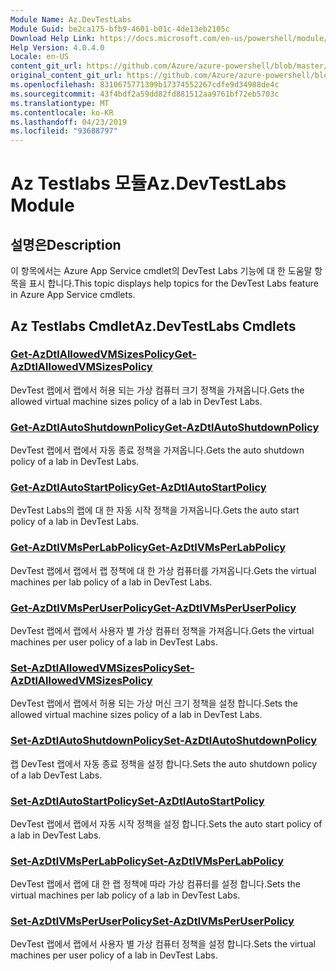 ```yaml
---
Module Name: Az.DevTestLabs
Module Guid: be2ca175-bfb9-4601-b01c-4de13eb2105c
Download Help Link: https://docs.microsoft.com/en-us/powershell/module/az.devtestlabs
Help Version: 4.0.4.0
Locale: en-US
content_git_url: https://github.com/Azure/azure-powershell/blob/master/src/DevTestLabs/DevTestLabs/help/Az.DevTestLabs.md
original_content_git_url: https://github.com/Azure/azure-powershell/blob/master/src/DevTestLabs/DevTestLabs/help/Az.DevTestLabs.md
ms.openlocfilehash: 8310675771399b17374552267cdfe9d34988de4c
ms.sourcegitcommit: 43f4bdf2a59dd82fd881512aa9761bf72eb5703c
ms.translationtype: MT
ms.contentlocale: ko-KR
ms.lasthandoff: 04/23/2019
ms.locfileid: "93688797"
---
```

# <span data-ttu-id="ab0e0-101">Az Testlabs 모듈</span><span class="sxs-lookup"><span data-stu-id="ab0e0-101">Az.DevTestLabs Module</span></span>
## <span data-ttu-id="ab0e0-102">설명은</span><span class="sxs-lookup"><span data-stu-id="ab0e0-102">Description</span></span>
<span data-ttu-id="ab0e0-103">이 항목에서는 Azure App Service cmdlet의 DevTest Labs 기능에 대 한 도움말 항목을 표시 합니다.</span><span class="sxs-lookup"><span data-stu-id="ab0e0-103">This topic displays help topics for the DevTest Labs feature in Azure App Service cmdlets.</span></span>

## <span data-ttu-id="ab0e0-104">Az Testlabs Cmdlet</span><span class="sxs-lookup"><span data-stu-id="ab0e0-104">Az.DevTestLabs Cmdlets</span></span>
### [<span data-ttu-id="ab0e0-105">Get-AzDtlAllowedVMSizesPolicy</span><span class="sxs-lookup"><span data-stu-id="ab0e0-105">Get-AzDtlAllowedVMSizesPolicy</span></span>](Get-AzDtlAllowedVMSizesPolicy.md)
<span data-ttu-id="ab0e0-106">DevTest 랩에서 랩에서 허용 되는 가상 컴퓨터 크기 정책을 가져옵니다.</span><span class="sxs-lookup"><span data-stu-id="ab0e0-106">Gets the allowed virtual machine sizes policy of a lab in DevTest Labs.</span></span>

### [<span data-ttu-id="ab0e0-107">Get-AzDtlAutoShutdownPolicy</span><span class="sxs-lookup"><span data-stu-id="ab0e0-107">Get-AzDtlAutoShutdownPolicy</span></span>](Get-AzDtlAutoShutdownPolicy.md)
<span data-ttu-id="ab0e0-108">DevTest 랩에서 랩에서 자동 종료 정책을 가져옵니다.</span><span class="sxs-lookup"><span data-stu-id="ab0e0-108">Gets the auto shutdown policy of a lab in DevTest Labs.</span></span>

### [<span data-ttu-id="ab0e0-109">Get-AzDtlAutoStartPolicy</span><span class="sxs-lookup"><span data-stu-id="ab0e0-109">Get-AzDtlAutoStartPolicy</span></span>](Get-AzDtlAutoStartPolicy.md)
<span data-ttu-id="ab0e0-110">DevTest Labs의 랩에 대 한 자동 시작 정책을 가져옵니다.</span><span class="sxs-lookup"><span data-stu-id="ab0e0-110">Gets the auto start policy of a lab in DevTest Labs.</span></span>

### [<span data-ttu-id="ab0e0-111">Get-AzDtlVMsPerLabPolicy</span><span class="sxs-lookup"><span data-stu-id="ab0e0-111">Get-AzDtlVMsPerLabPolicy</span></span>](Get-AzDtlVMsPerLabPolicy.md)
<span data-ttu-id="ab0e0-112">DevTest 랩에서 랩에서 랩 정책에 대 한 가상 컴퓨터를 가져옵니다.</span><span class="sxs-lookup"><span data-stu-id="ab0e0-112">Gets the virtual machines per lab policy of a lab in DevTest Labs.</span></span>

### [<span data-ttu-id="ab0e0-113">Get-AzDtlVMsPerUserPolicy</span><span class="sxs-lookup"><span data-stu-id="ab0e0-113">Get-AzDtlVMsPerUserPolicy</span></span>](Get-AzDtlVMsPerUserPolicy.md)
<span data-ttu-id="ab0e0-114">DevTest 랩에서 랩에서 사용자 별 가상 컴퓨터 정책을 가져옵니다.</span><span class="sxs-lookup"><span data-stu-id="ab0e0-114">Gets the virtual machines per user policy of a lab in DevTest Labs.</span></span>

### [<span data-ttu-id="ab0e0-115">Set-AzDtlAllowedVMSizesPolicy</span><span class="sxs-lookup"><span data-stu-id="ab0e0-115">Set-AzDtlAllowedVMSizesPolicy</span></span>](Set-AzDtlAllowedVMSizesPolicy.md)
<span data-ttu-id="ab0e0-116">DevTest 랩에서 랩에서 허용 되는 가상 머신 크기 정책을 설정 합니다.</span><span class="sxs-lookup"><span data-stu-id="ab0e0-116">Sets the allowed virtual machine sizes policy of a lab in DevTest Labs.</span></span>

### [<span data-ttu-id="ab0e0-117">Set-AzDtlAutoShutdownPolicy</span><span class="sxs-lookup"><span data-stu-id="ab0e0-117">Set-AzDtlAutoShutdownPolicy</span></span>](Set-AzDtlAutoShutdownPolicy.md)
<span data-ttu-id="ab0e0-118">랩 DevTest 랩에서 자동 종료 정책을 설정 합니다.</span><span class="sxs-lookup"><span data-stu-id="ab0e0-118">Sets the auto shutdown policy of a lab DevTest Labs.</span></span>

### [<span data-ttu-id="ab0e0-119">Set-AzDtlAutoStartPolicy</span><span class="sxs-lookup"><span data-stu-id="ab0e0-119">Set-AzDtlAutoStartPolicy</span></span>](Set-AzDtlAutoStartPolicy.md)
<span data-ttu-id="ab0e0-120">DevTest 랩에서 랩에서 자동 시작 정책을 설정 합니다.</span><span class="sxs-lookup"><span data-stu-id="ab0e0-120">Sets the auto start policy of a lab in DevTest Labs.</span></span>

### [<span data-ttu-id="ab0e0-121">Set-AzDtlVMsPerLabPolicy</span><span class="sxs-lookup"><span data-stu-id="ab0e0-121">Set-AzDtlVMsPerLabPolicy</span></span>](Set-AzDtlVMsPerLabPolicy.md)
<span data-ttu-id="ab0e0-122">DevTest 랩에서 랩에 대 한 랩 정책에 따라 가상 컴퓨터를 설정 합니다.</span><span class="sxs-lookup"><span data-stu-id="ab0e0-122">Sets the virtual machines per lab policy of a lab in DevTest Labs.</span></span>

### [<span data-ttu-id="ab0e0-123">Set-AzDtlVMsPerUserPolicy</span><span class="sxs-lookup"><span data-stu-id="ab0e0-123">Set-AzDtlVMsPerUserPolicy</span></span>](Set-AzDtlVMsPerUserPolicy.md)
<span data-ttu-id="ab0e0-124">DevTest 랩에서 랩에서 사용자 별 가상 컴퓨터 정책을 설정 합니다.</span><span class="sxs-lookup"><span data-stu-id="ab0e0-124">Sets the virtual machines per user policy of a lab in DevTest Labs.</span></span>

